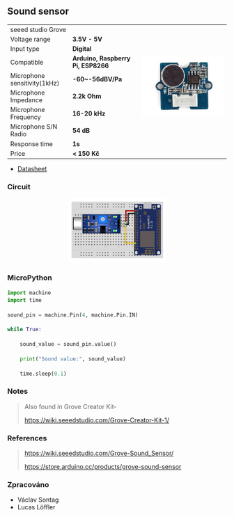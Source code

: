 ## Sound sensor

<table border="0" width="100%"><tr><td colspan=2 width="60%">seeed studio Grove </td>
<td rowspan=9 width="40%" align="right"><img src="../../.img/sound.jpg" width="200px" /></td></tr>
<tr><td>Voltage range</td><td><b>3.5V - 5V</b></td></tr>
<tr><td>Input type</td><td><b>Digital</b></td></tr>
<tr><td>Compatible</td><td><b>Arduino, Raspberry Pi, ESP8266</b></td></tr>
<tr><td>Microphone sensitivity(1kHz)</td><td><b>-60~-56dBV/Pa</b></td></tr>
<tr><td>Microphone Impedance</td><td><b>2.2k Ohm</b></td></tr>
<tr><td>Microphone Frequency</td><td><b>16-20 kHz</b></td></tr>
<tr><td>Microphone S/N Radio</td><td><b>54 dB</b></td></tr>
<tr><td>Response time</td><td><b>1s</b></td></tr>
<tr><td>Price</td><td><b>< 150 Kč</b></td></tr></table>

* [Datasheet](./datasheet.pdf)

### Circuit
<p align="center"><img src="../../.img/sound.png" width="45%" /></p>

### MicroPython

```python
import machine
import time

sound_pin = machine.Pin(4, machine.Pin.IN)

while True:

    sound_value = sound_pin.value()

    print("Sound value:", sound_value)

    time.sleep(0.1)
```

### Notes
> Also found in Grove Creator Kit-
>
>https://wiki.seeedstudio.com/Grove-Creator-Kit-1/

### References
> https://wiki.seeedstudio.com/Grove-Sound_Sensor/
>
> https://store.arduino.cc/products/grove-sound-sensor

### Zpracováno
- Václav Sontag
- Lucas Löffler